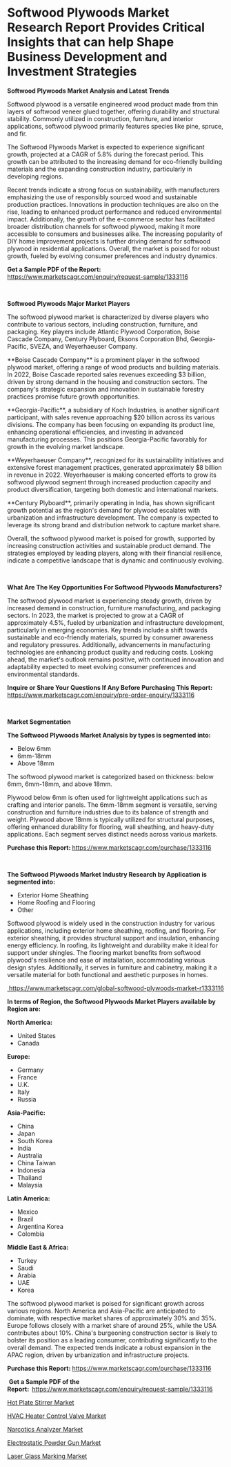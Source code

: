 <p><h1>Softwood Plywoods Market Research Report Provides Critical Insights that can help Shape Business Development and Investment Strategies</h1></p><p><strong>Softwood Plywoods Market Analysis and Latest Trends</strong></p>
<p><p>Softwood plywood is a versatile engineered wood product made from thin layers of softwood veneer glued together, offering durability and structural stability. Commonly utilized in construction, furniture, and interior applications, softwood plywood primarily features species like pine, spruce, and fir. </p><p>The Softwood Plywoods Market is expected to experience significant growth, projected at a CAGR of 5.8% during the forecast period. This growth can be attributed to the increasing demand for eco-friendly building materials and the expanding construction industry, particularly in developing regions. </p><p>Recent trends indicate a strong focus on sustainability, with manufacturers emphasizing the use of responsibly sourced wood and sustainable production practices. Innovations in production techniques are also on the rise, leading to enhanced product performance and reduced environmental impact. Additionally, the growth of the e-commerce sector has facilitated broader distribution channels for softwood plywood, making it more accessible to consumers and businesses alike. The increasing popularity of DIY home improvement projects is further driving demand for softwood plywood in residential applications. Overall, the market is poised for robust growth, fueled by evolving consumer preferences and industry dynamics.</p></p>
<p><strong>Get a Sample PDF of the Report:&nbsp;</strong> <a href="https://www.marketscagr.com/enquiry/request-sample/1333116?utm_campaign=3001&utm_medium=2&utm_source=Github&utm_content=ia&utm_term=24032025&utm_id=softwood-plywoods">https://www.marketscagr.com/enquiry/request-sample/1333116</a></p>
<p>&nbsp;</p>
<p><strong>Softwood Plywoods Major Market Players</strong></p>
<p><p>The softwood plywood market is characterized by diverse players who contribute to various sectors, including construction, furniture, and packaging. Key players include Atlantic Plywood Corporation, Boise Cascade Company, Century Plyboard, Eksons Corporation Bhd, Georgia-Pacific, SVEZA, and Weyerhaeuser Company. </p><p>**Boise Cascade Company** is a prominent player in the softwood plywood market, offering a range of wood products and building materials. In 2022, Boise Cascade reported sales revenues exceeding $3 billion, driven by strong demand in the housing and construction sectors. The company's strategic expansion and innovation in sustainable forestry practices promise future growth opportunities.</p><p>**Georgia-Pacific**, a subsidiary of Koch Industries, is another significant participant, with sales revenue approaching $20 billion across its various divisions. The company has been focusing on expanding its product line, enhancing operational efficiencies, and investing in advanced manufacturing processes. This positions Georgia-Pacific favorably for growth in the evolving market landscape.</p><p>**Weyerhaeuser Company**, recognized for its sustainability initiatives and extensive forest management practices, generated approximately $8 billion in revenue in 2022. Weyerhaeuser is making concerted efforts to grow its softwood plywood segment through increased production capacity and product diversification, targeting both domestic and international markets.</p><p>**Century Plyboard**, primarily operating in India, has shown significant growth potential as the region's demand for plywood escalates with urbanization and infrastructure development. The company is expected to leverage its strong brand and distribution network to capture market share.</p><p>Overall, the softwood plywood market is poised for growth, supported by increasing construction activities and sustainable product demand. The strategies employed by leading players, along with their financial resilience, indicate a competitive landscape that is dynamic and continuously evolving.</p></p>
<p>&nbsp;</p>
<p><strong>What Are The Key Opportunities For Softwood Plywoods Manufacturers?</strong></p>
<p><p>The softwood plywood market is experiencing steady growth, driven by increased demand in construction, furniture manufacturing, and packaging sectors. In 2023, the market is projected to grow at a CAGR of approximately 4.5%, fueled by urbanization and infrastructure development, particularly in emerging economies. Key trends include a shift towards sustainable and eco-friendly materials, spurred by consumer awareness and regulatory pressures. Additionally, advancements in manufacturing technologies are enhancing product quality and reducing costs. Looking ahead, the market's outlook remains positive, with continued innovation and adaptability expected to meet evolving consumer preferences and environmental standards.</p></p>
<p><strong>Inquire or Share Your Questions If Any Before Purchasing This Report:</strong> <a href="https://www.marketscagr.com/enquiry/pre-order-enquiry/1333116?utm_campaign=3001&utm_medium=2&utm_source=Github&utm_content=ia&utm_term=24032025&utm_id=softwood-plywoods">https://www.marketscagr.com/enquiry/pre-order-enquiry/1333116</a></p>
<p>&nbsp;</p>
<p><strong>Market Segmentation</strong></p>
<p><strong>The Softwood Plywoods Market Analysis by types is segmented into:</strong></p>
<p><ul><li>Below 6mm</li><li>6mm-18mm</li><li>Above 18mm</li></ul></p>
<p><p>The softwood plywood market is categorized based on thickness: below 6mm, 6mm-18mm, and above 18mm. </p><p>Plywood below 6mm is often used for lightweight applications such as crafting and interior panels. The 6mm-18mm segment is versatile, serving construction and furniture industries due to its balance of strength and weight. Plywood above 18mm is typically utilized for structural purposes, offering enhanced durability for flooring, wall sheathing, and heavy-duty applications. Each segment serves distinct needs across various markets.</p></p>
<p><strong>Purchase this Report:&nbsp;</strong><a href="https://www.marketscagr.com/purchase/1333116?utm_campaign=3001&utm_medium=2&utm_source=Github&utm_content=ia&utm_term=24032025&utm_id=softwood-plywoods">https://www.marketscagr.com/purchase/1333116</a></p>
<p>&nbsp;</p>
<p><strong>The Softwood Plywoods Market Industry Research by Application is segmented into:</strong></p>
<p><ul><li>Exterior Home Sheathing</li><li>Home Roofing and Flooring</li><li>Other</li></ul></p>
<p><p>Softwood plywood is widely used in the construction industry for various applications, including exterior home sheathing, roofing, and flooring. For exterior sheathing, it provides structural support and insulation, enhancing energy efficiency. In roofing, its lightweight and durability make it ideal for support under shingles. The flooring market benefits from softwood plywood's resilience and ease of installation, accommodating various design styles. Additionally, it serves in furniture and cabinetry, making it a versatile material for both functional and aesthetic purposes in homes.</p></p>
<p><a href="https://www.marketscagr.com/global-softwood-plywoods-market-r1333116?utm_campaign=3001&utm_medium=2&utm_source=Github&utm_content=ia&utm_term=24032025&utm_id=softwood-plywoods">&nbsp;https://www.marketscagr.com/global-softwood-plywoods-market-r1333116</a></p>
<p><strong>In terms of Region, the Softwood Plywoods Market Players available by Region are:</strong></p>
<p>
    <p> <strong> North America: </strong>
        <ul>
            <li>United States</li>
            <li>Canada</li>
        </ul>
        </p> 
    <p> <strong> Europe: </strong>
        <ul>
            <li>Germany</li>
            <li>France</li>
            <li>U.K.</li>
            <li>Italy</li>
            <li>Russia</li>
        </ul>
        </p> 
    <p> <strong> Asia-Pacific: </strong>
        <ul>
            <li>China</li>
            <li>Japan</li>
            <li>South Korea</li>
            <li>India</li>
            <li>Australia</li>
            <li>China Taiwan</li>
            <li>Indonesia</li>
            <li>Thailand</li>
            <li>Malaysia</li>
        </ul>
        </p> 
    <p> <strong> Latin America: </strong>
        <ul>
            <li>Mexico</li>
            <li>Brazil</li>
            <li>Argentina Korea</li>
            <li>Colombia</li>
        </ul>
        </p> 
    <p> <strong> Middle East & Africa: </strong>
        <ul>
            <li>Turkey</li>
            <li>Saudi</li>
            <li>Arabia</li>
            <li>UAE</li>
            <li>Korea</li>
        </ul>
    </p>
    </p>
<p><p>The softwood plywood market is poised for significant growth across various regions. North America and Asia-Pacific are anticipated to dominate, with respective market shares of approximately 30% and 35%. Europe follows closely with a market share of around 25%, while the USA contributes about 10%. China's burgeoning construction sector is likely to bolster its position as a leading consumer, contributing significantly to the overall demand. The expected trends indicate a robust expansion in the APAC region, driven by urbanization and infrastructure projects.</p></p>
<p><strong>Purchase this Report: </strong><a href="https://www.marketscagr.com/purchase/1333116?utm_campaign=3001&utm_medium=2&utm_source=Github&utm_content=ia&utm_term=24032025&utm_id=softwood-plywoods">https://www.marketscagr.com/purchase/1333116</a></p>
<p>&nbsp;<strong>Get a Sample PDF of the Report:&nbsp;&nbsp;</strong><a href="https://www.marketscagr.com/enquiry/request-sample/1333116?utm_campaign=3001&utm_medium=2&utm_source=Github&utm_content=ia&utm_term=24032025&utm_id=softwood-plywoods">https://www.marketscagr.com/enquiry/request-sample/1333116</a></p>
<p><strong></strong></p>
<p><p><a href="https://www.linkedin.com/pulse/outlook-hot-plate-stirrer-market-2025-2032-detailed-size-q75oc?utm_campaign=3001&utm_medium=2&utm_source=Github&utm_content=ia&utm_term=24032025&utm_id=softwood-plywoods">Hot Plate Stirrer Market</a></p><p><a href="https://www.linkedin.com/pulse/hvac-heater-control-valve-market-analysis-comprehensive-u7cac?utm_campaign=3001&utm_medium=2&utm_source=Github&utm_content=ia&utm_term=24032025&utm_id=softwood-plywoods">HVAC Heater Control Valve Market</a></p><p><a href="https://www.linkedin.com/pulse/narcotics-analyzer-market-analysis-report-2025-2032-key-oon5c?utm_campaign=3001&utm_medium=2&utm_source=Github&utm_content=ia&utm_term=24032025&utm_id=softwood-plywoods">Narcotics Analyzer Market</a></p><p><a href="https://www.linkedin.com/pulse/electrostatic-powder-gun-market-size-growth-type-application-epthc?utm_campaign=3001&utm_medium=2&utm_source=Github&utm_content=ia&utm_term=24032025&utm_id=softwood-plywoods">Electrostatic Powder Gun Market</a></p><p><a href="https://www.linkedin.com/pulse/laser-glass-marking-market-size-growing-cagr-129-forecast-57dhc?utm_campaign=3001&utm_medium=2&utm_source=Github&utm_content=ia&utm_term=24032025&utm_id=softwood-plywoods">Laser Glass Marking Market</a></p></p>